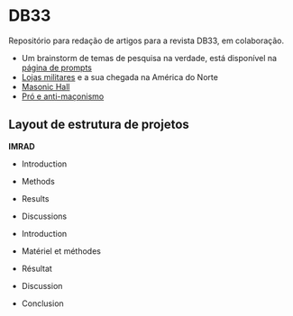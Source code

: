 # DB33
Repositório para redação de artigos para a revista DB33, em colaboração.

- Um brainstorm de temas de pesquisa na verdade, está disponível na [página de prompts](./prompts.md)
- [Lojas militares](./lojasMilitares.md) e a sua chegada na América do Norte
- [Masonic Hall](./masonicHall.md)
- [Pró e anti-maçonismo](./antiMaconismo.md)

## Layout de estrutura de projetos 

**IMRAD** 
- Introduction
- Methods
- Results
- Discussions

- Introduction
- Matériel et méthodes
- Résultat
- Discussion
- Conclusion 
